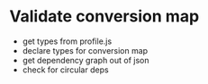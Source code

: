 # Validate conversion map

- get types from profile.js
- declare types for conversion map
- get dependency graph out of json
- check for circular deps
